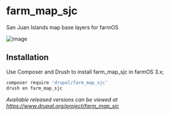 # farm_map_sjc

San Juan Islands map base layers for farmOS

![image](https://user-images.githubusercontent.com/30754460/190861601-614518ae-54dc-41d7-8506-21c13ce6ba54.png)

## Installation

Use Composer and Drush to install farm_map_sjc in farmOS 3.x;

```sh
composer require 'drupal/farm_map_sjc'
drush en farm_map_sjc
```

*Available released versions can be viewed at https://www.drupal.org/project/farm_map_sjc*
